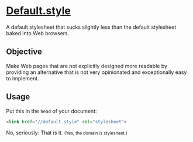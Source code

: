 
# [Default.style](https://default.style/)

A default stylesheet that sucks slightly less than the default stylesheet baked into Web browsers.

## Objective

Make Web pages that are not explicitly designed more readable by providing an alternative that is not very opinionated and exceptionally easy to implement.

## Usage

Put this in the ``head`` of your document:

```html
<link href="//default.style" rel="stylesheet">
```

No, seriously: That is it. <small>(Yes,  the domain is stylesheet.)</small>
